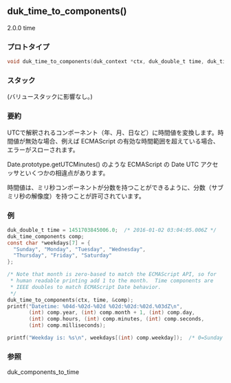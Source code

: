 ## duk_time_to_components() 

2.0.0 time

### プロトタイプ

```c
void duk_time_to_components(duk_context *ctx, duk_double_t time, duk_time_components *comp);
```

### スタック

(バリュースタックに影響なし。)


### 要約

UTCで解釈されるコンポーネント（年、月、日など）に時間値を変換します。時間値が無効な場合、例えば ECMAScript の有効な時間範囲を超えている場合、エラーがスローされます。

Date.prototype.getUTCMinutes() のような ECMAScript の Date UTC アクセッサといくつかの相違点があります。

時間値は、ミリ秒コンポーネントが分数を持つことができるように、分数（サブミリ秒の解像度）を持つことが許可されています。

### 例

```c
duk_double_t time = 1451703845006.0;  /* 2016-01-02 03:04:05.006Z */
duk_time_components comp;
const char *weekdays[7] = {
  "Sunday", "Monday", "Tuesday", "Wednesday",
  "Thursday", "Friday", "Saturday"
};

/* Note that month is zero-based to match the ECMAScript API, so for
 * human readable printing add 1 to the month.  Time components are
 * IEEE doubles to match ECMAScript Date behavior.
 */
duk_time_to_components(ctx, time, &comp);
printf("Datetime: %04d-%02d-%02d %02d:%02d:%02d.%03dZ\n",
       (int) comp.year, (int) comp.month + 1, (int) comp.day,
       (int) comp.hours, (int) comp.minutes, (int) comp.seconds,
       (int) comp.milliseconds);

printf("Weekday is: %s\n", weekdays[(int) comp.weekday]);  /* 0=Sunday */
```

### 参照

duk_components_to_time